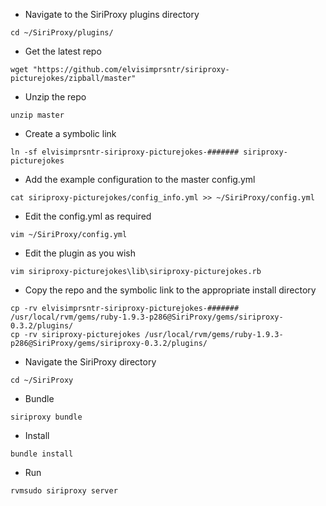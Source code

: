 - Navigate to the SiriProxy plugins directory  

`cd ~/SiriProxy/plugins/`

- Get the latest repo   

`wget "https://github.com/elvisimprsntr/siriproxy-picturejokes/zipball/master"`

- Unzip the repo  

`unzip master`

- Create a symbolic link  

`ln -sf elvisimprsntr-siriproxy-picturejokes-####### siriproxy-picturejokes`

- Add the example configuration to the master config.yml  

`cat siriproxy-picturejokes/config_info.yml >> ~/SiriProxy/config.yml`

- Edit the config.yml as required  

`vim ~/SiriProxy/config.yml`

- Edit the plugin as you wish  

`vim siriproxy-picturejokes\lib\siriproxy-picturejokes.rb`

- Copy the repo and the symbolic link to the appropriate install directory    

`cp -rv elvisimprsntr-siriproxy-picturejokes-####### /usr/local/rvm/gems/ruby-1.9.3-p286@SiriProxy/gems/siriproxy-0.3.2/plugins/`  
`cp -rv siriproxy-picturejokes /usr/local/rvm/gems/ruby-1.9.3-p286@SiriProxy/gems/siriproxy-0.3.2/plugins/`  

- Navigate the SiriProxy directory  

`cd ~/SiriProxy`

- Bundle  

`siriproxy bundle`

- Install  

`bundle install`

- Run  

`rvmsudo siriproxy server`

